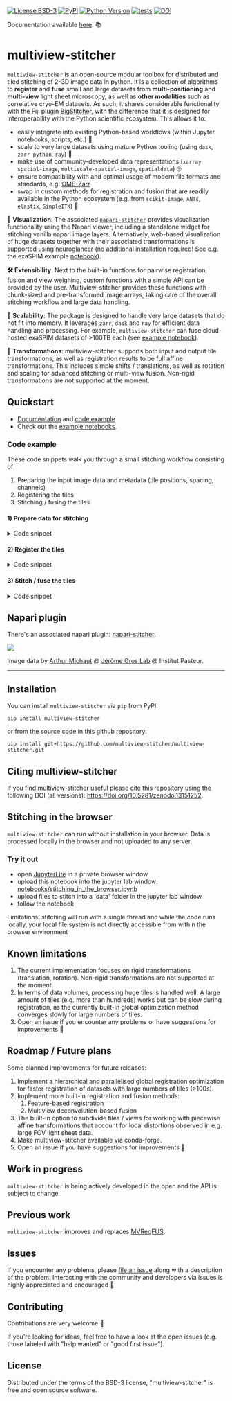 [![License BSD-3](https://img.shields.io/pypi/l/multiview-stitcher.svg?color=green)](https://github.com/multiview-stitcher/multiview-stitcher/raw/main/LICENSE)
[![PyPI](https://img.shields.io/pypi/v/multiview-stitcher.svg?color=green)](https://pypi.org/project/multiview-stitcher)
[![Python Version](https://img.shields.io/pypi/pyversions/multiview-stitcher.svg?color=green)](https://python.org)
[![tests](https://github.com/multiview-stitcher/multiview-stitcher/actions/workflows/test_and_deploy.yml/badge.svg)](https://github.com/multiview-stitcher/multiview-stitcher/actions)
[![DOI](https://zenodo.org/badge/697999800.svg)](https://zenodo.org/doi/10.5281/zenodo.13151252)

<!--
[![License BSD-3](https://img.shields.io/pypi/l/multiview-stitcher.svg?color=green)](https://github.com/multiview-stitcher/multiview-stitcher/raw/main/LICENSE)
[![PyPI](https://img.shields.io/pypi/v/multiview-stitcher.svg?color=green)](https://pypi.org/project/multiview-stitcher)
[![Python Version](https://img.shields.io/pypi/pyversions/multiview-stitcher.svg?color=green)](https://python.org)
[![tests](https://github.com/multiview-stitcher/multiview-stitcher/workflows/tests/badge.svg)](https://github.com/multiview-stitcher/multiview-stitcher/actions)
[![codecov](https://codecov.io/gh/multiview-stitcher/multiview-stitcher/branch/main/graph/badge.svg)](https://codecov.io/gh/multiview-stitcher/multiview-stitcher)
-->

Documentation available [here](https://multiview-stitcher.github.io/multiview-stitcher). 📚

# multiview-stitcher

`multiview-stitcher` is an open-source modular toolbox for distributed and tiled stitching of 2-3D image data in python. It is a collection of algorithms to **register** and **fuse** small and large datasets from **multi-positioning** and **multi-view** light sheet microscopy, as well as **other modalities** such as correlative cryo-EM datasets. As such, it shares considerable functionality with the Fiji plugin [BigStitcher](https://imagej.net/plugins/bigstitcher/), with the difference that it is designed for interoperability with the Python scientific ecosystem. This allows it to:

  - easily integrate into existing Python-based workflows (within Jupyter notebooks, scripts, etc.) 🐍
  - scale to very large datasets using mature Python tooling (using `dask`, `zarr-python`, `ray`) 🚀
  - make use of community-developed data representations (`xarray`, `spatial-image`, `multiscale-spatial-image`, `spatialdata`) 🤓
  - ensure compatibility with and optimal usage of modern file formats and standards, e.g. [OME-Zarr](https://ome-ngff.readthedocs.io/en/latest/)
  - swap in custom methods for registration and fusion that are readily available in the Python ecosystem (e.g. from `scikit-image`, `ANTs`, `elastix`, `SimpleITK`) 🔧

**👀 Visualization**: The associated [`napari-stitcher`](https://github.com/multiview-stitcher/napari-stitcher) provides visualization functionality using the Napari viewer, including a standalone widget for stitching vanilla napari image layers. Alternatively, web-based visualization of huge datasets  together with their associated transformations is supported using [neuroglancer](https://neuroglancer-docs.web.app/) (no additional installation required! See e.g. the exaSPIM example [notebook](https://github.com/multiview-stitcher/multiview-stitcher/blob/main/notebooks/stitching_exaspim.ipynb)).

**🛠️ Extensibility**: Next to the built-in functions for pairwise registration, fusion and view weighing, custom functions with a simple API can be provided by the user. Multiview-stitcher provides these functions with chunk-sized and pre-transformed image arrays, taking care of the overall stitching workflow and large data handling.

**🚀 Scalability**: The package is designed to handle very large datasets that do not fit into memory. It leverages `zarr`, `dask` and `ray` for efficient data handling and processing. For example, `multiview-stitcher` can fuse cloud-hosted exaSPIM datasets of >100TB each (see [example notebook](https://github.com/multiview-stitcher/multiview-stitcher/blob/main/notebooks/stitching_exaspim.ipynb)).

**🔄 Transformations**: multiview-stitcher supports both input and output tile transformations, as well as registration results to be full affine transformations. This includes simple shifts / translations, as well as rotation and scaling for advanced stitching or multi-view fusion. Non-rigid transformations are not supported at the moment.

## Quickstart

- [Documentation](https://multiview-stitcher.github.io/multiview-stitcher) and [code example](https://multiview-stitcher.github.io/multiview-stitcher/main/code_example/)
- Check out the [example notebooks](https://github.com/multiview-stitcher/multiview-stitcher/tree/main/notebooks).

### Code example

These code snippets walk you through a small stitching workflow consisting of
1) Preparing the input image data and metadata (tile positions, spacing, channels)
2) Registering the tiles
3) Stitching / fusing the tiles

#### 1) Prepare data for stitching

<details>
  <summary>Code snippet</summary>

```python
import numpy as np
from multiview_stitcher import msi_utils
from multiview_stitcher import spatial_image_utils as si_utils

# input data (can be any numpy compatible array: numpy, dask, cupy, etc.)
tile_arrays = [np.random.randint(0, 100, (2, 10, 100, 100)) for _ in range(3)]

# indicate the tile offsets and spacing
tile_translations = [
    {"z": 2.5, "y": -10, "x": 30},
    {"z": 2.5, "y": 30, "x": 10},
    {"z": 2.5, "y": 30, "x": 50},
]
spacing = {"z": 2, "y": 0.5, "x": 0.5}

channels = ["DAPI", "GFP"]

# build input for stitching
msims = []
for tile_array, tile_translation in zip(tile_arrays, tile_translations):
    sim = si_utils.get_sim_from_array(
        tile_array,
        dims=["c", "z", "y", "x"],
        scale=spacing,
        translation=tile_translation,
        transform_key="stage_metadata",
        c_coords=channels,
    )
    msims.append(msi_utils.get_msim_from_sim(sim, scale_factors=[]))

# plot the tile configuration
# from multiview_stitcher import vis_utils
# fig, ax = vis_utils.plot_positions(msims, transform_key='stage_metadata', use_positional_colors=False)
```

![Visualization of input tile configuration](docs/images/tile_configuration.png)

</details>

#### 2) Register the tiles

<details>
  <summary>Code snippet</summary>

```python
from dask.diagnostics import ProgressBar
from multiview_stitcher import registration

with ProgressBar():
    params = registration.register(
        msims,
        reg_channel="DAPI",  # channel to use for registration
        transform_key="stage_metadata",
        new_transform_key="translation_registered",
    )

# plot the tile configuration after registration
# vis_utils.plot_positions(msims, transform_key='translation_registered', use_positional_colors=False)
```

</details>

#### 3) Stitch / fuse the tiles

<details>
  <summary>Code snippet</summary>

```python
from multiview_stitcher import fusion

fused_sim = fusion.fuse(
    [msi_utils.get_sim_from_msim(msim) for msim in msims],
    transform_key="translation_registered",
)

# get fused array as a dask array
fused_sim.data

# get fused array as a numpy array
fused_sim.data.compute()
```

For large datasets (>50GB, potentially with benefits already at >5GB) consider using `fusion.fuse_to_zarr` of `fusion.fuse_to_multiscale_ome_zarr` to stream the fused result to disk in a large-data optimized manner. E.g. instead of the above you do:

```python
from multiview_stitcher import fusion, misc_utils

output_zarr_url = "fused_output.ome.zarr"

fused = fusion.fuse_to_multiscale_ome_zarr(
    fuse_kwargs={
        "sims": [msi_utils.get_sim_from_msim(msim) for msim in msims],
        "transform_key": "translation_registered",
        # ... further optional args for fusion.fuse
    },
    output_zarr_url=output_zarr_url,
    # optionally, we can use ray for parallelization (`pip install "ray[default]"`)
    # batch_func=misc_utils.process_batch_using_ray,
    # n_batch=4, # number of chunk fusions to schedule / submit at a time
    # batch_func_kwargs={
    #     'num_cpus': 4 # number of processes for parallel processing to use with ray
    #     },
)
```

</details>

## Napari plugin

There's an associated napari plugin: [napari-stitcher](https://github.com/multiview-stitcher/napari-stitcher).

![](https://github.com/multiview-stitcher/napari-stitcher/blob/dc6b571049c971709eb41064930be9b880d806f4/misc-data/20230929_screenshot.png)

Image data by [Arthur Michaut](https://research.pasteur.fr/fr/member/arthur-michaut/) @ [Jérôme Gros Lab](https://research.pasteur.fr/fr/team/dynamic-regulation-of-morphogenesis/) @ Institut Pasteur.

----------------------------------
## Installation

You can install `multiview-stitcher` via `pip` from PyPI:

    pip install multiview-stitcher

or from the source code in this github repository:

    pip install git+https://github.com/multiview-stitcher/multiview-stitcher.git

## Citing multiview-stitcher

If you find multiview-stitcher useful please cite this repository using the following DOI (all versions): https://doi.org/10.5281/zenodo.13151252.

## Stitching in the browser

`multiview-stitcher` can run without installation in your browser. Data is processed locally in the browser and not uploaded to any server.

### Try it out

- open [JupyterLite](https://jupyter.org/try-jupyter/lab/) in a private browser window
- upload this notebook into the jupyter lab window: [notebooks/stitching_in_the_browser.ipynb](https://github.com/multiview-stitcher/multiview-stitcher/tree/main/notebooks/stitching_in_the_browser.ipynb)
- upload files to stitch into a 'data' folder in the jupyter lab window
- follow the notebook

Limitations: stitching will run with a single thread and while the code runs locally, your local file system is not directly accessible from within the browser environment

## Known limitations

1. The current implementation focuses on rigid transformations (translation, rotation). Non-rigid transformations are not supported at the moment.
1. In terms of data volumes, processing huge tiles is handled well. A large amount of tiles (e.g. more than hundreds) works but can be slow during registration, as the currently built-in global optimization method converges slowly for large numbers of tiles.
1. Open an issue if you encounter any problems or have suggestions for improvements 🙋

## Roadmap / Future plans

Some planned improvements for future releases:

1. Implement a hierarchical and parallelised global registration optimization for faster registration of datasets with large numbers of tiles (>100s).
1. Implement more built-in registration and fusion methods:
    1. Feature-based registration
    1. Multiview deconvolution-based fusion
1. The built-in option to subdivide tiles / views for working with piecewise affine transformations that account for local distortions observed in e.g. large FOV light sheet data.
1. Make multiview-stitcher available via conda-forge.
1. Open an issue if you have suggestions for improvements 🙋

## Work in progress

`multiview-stitcher` is being actively developed in the open and the API is subject to change.

## Previous work

`multiview-stitcher` improves and replaces [MVRegFUS](https://github.com/m-albert/MVRegFus).

## Issues

If you encounter any problems, please [file an issue](https://github.com/multiview-stitcher/multiview-stitcher/issues) along with a description of the problem. Interacting with the community and developers via issues is highly appreciated and encouraged 🙌

## Contributing

Contributions are very welcome 🙌

If you're looking for ideas, feel free to have a look at the open issues (e.g. those labeled with "help wanted" or "good first issue").

## License

Distributed under the terms of the BSD-3 license,
"multiview-stitcher" is free and open source software.
